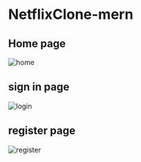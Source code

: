 # NetflixClone-mern

## Home page
![home](https://user-images.githubusercontent.com/57187594/117097383-205ca780-ad89-11eb-9472-0fcddcf7be29.png)

## sign in page
![login](https://user-images.githubusercontent.com/57187594/117108106-548f9280-ada0-11eb-820e-92cff356ae31.png)

## register page
![register](https://user-images.githubusercontent.com/57187594/117109343-214e0300-ada2-11eb-88b8-a2eacc1c37b0.png)


